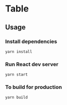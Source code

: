 # Table

## Usage

### Install dependencies

```
yarn install
```

### Run React dev server

```
yarn start
```

### To build for production

```
yarn build
```
